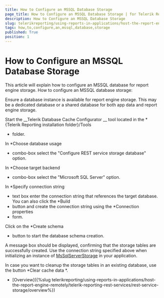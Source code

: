 ```yaml
---
title: How to Configure an MSSQL Database Storage
page_title: How to Configure an MSSQL Database Storage | for Telerik Reporting Documentation
description: How to Configure an MSSQL Database Storage
slug: telerikreporting/using-reports-in-applications/host-the-report-engine-remotely/telerik-reporting-rest-services/rest-service-storage/how-to-configure-an-mssql-database-storage
tags: how,to,configure,an,mssql,database,storage
published: True
position: 1
---
```


# How to Configure an MSSQL Database Storage



This article will explain how to configure an MSSQL database for report engine storage.
How to configure an MSSQL database storage:


Ensure a database instance is available for report engine storage.
            This may be a dedicated database or a shared database for both app data
            and report engine storage.


Start the 
__Telerik Database Cache Configurator
__            tool located in the 
*{Telerik Reporting installation folder}/Tools
* folder.
          


In 
*Choose database usage
* combo-box select the "Configure REST service storage database" option.
            


In 
*Choose target backend
* combo-box select the "Microsoft SQL Server" option.
            


In 
*Specify connection string
* text box enter the connection string that references the target database. 
              You can also click the 
*Build
* button and create the connection string using the 
*Connection properties
* form.
            


Click on the 
*Create schema
* button to start the database schema creation.
            


A message box should be displayed, confirming that the storage tables are successfully created. Use the connection string specified above when initializing an instance of 
[MsSqlServerStorage](/reporting/api/Telerik.Reporting.Cache.MsSqlServerStorage)
 in your application.
            


In case you want to cleanup the storage tables in an existing database, use the button 
*Clear cache data
*.
            


 * [Overview]({%slug telerikreporting/using-reports-in-applications/host-the-report-engine-remotely/telerik-reporting-rest-services/rest-service-storage/overview%})


